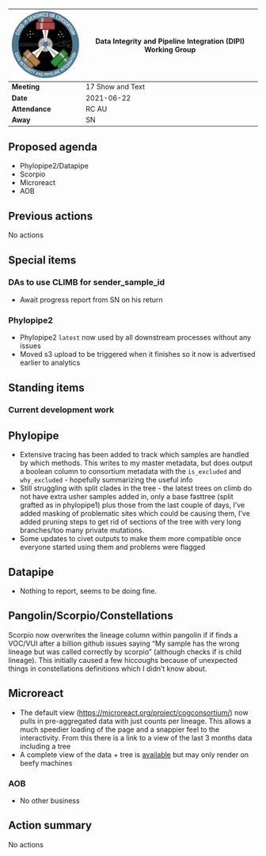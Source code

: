| <img src="/assets/dipi.png" alt="DIPI Badge" width="150">      | Data Integrity and Pipeline Integration (DIPI) Working Group |
| -------------- | -------------------- |
| **Meeting**    | 17 Show and Text     |
| **Date**       | 2021-06-22           |
| **Attendance** | RC AU                |
| **Away**       | SN                   |

## Proposed agenda

* Phylopipe2/Datapipe
* Scorpio
* Microreact 
* AOB

## Previous actions

No actions

## Special items

### DAs to use CLIMB for sender_sample_id

* Await progress report from SN on his return

### Phylopipe2

* Phylopipe2 `latest` now used by all downstream processes without any issues
* Moved s3 upload to be triggered when it finishes so it now is advertised earlier to analytics

## Standing items

### Current development work

## Phylopipe

* Extensive tracing has been added to track which samples are handled by which methods. This writes to my master metadata, but does output a boolean column to consortium metadata with the `is_excluded` and `why_excluded`  - hopefully summarizing the useful info
* Still struggling with split clades in the tree - the latest trees on climb do not have extra usher samples added in, only a base fasttree (split grafted as in phylopipe1) plus those from the last couple of days, I’ve added masking of problematic sites which could be causing them, I’ve added pruning steps to get rid of sections of the tree with very long branches/too many private mutations.
* Some updates to civet outputs to make them more compatible once everyone started using them and problems were flagged

## Datapipe

* Nothing to report, seems to be doing fine.

## Pangolin/Scorpio/Constellations
Scorpio now overwrites the lineage column within pangolin if if finds a VOC/VUI after a billion github issues saying “My sample has the wrong lineage but was called correctly by scorpio” (although checks if is child lineage). This initially caused a few hiccoughs because of unexpected things in constellations definitions which I didn’t know about.

## Microreact

* The default view (https://microreact.org/project/cogconsortium/) now pulls in pre-aggregated data with just counts per lineage. This allows a much speedier loading of the page and a snappier feel to the interactivity. From this there is a link to a view of the last 3 months data including a tree
* A complete view of the data + tree is [available](https://beta.microreact.org/project/wBQA5ix4ziTZNyvn5bvkXd-uk-sars-cov-2-2019-12-242021-06-10) but may only render on beefy machines

### AOB

* No other business

## Action summary

No actions

